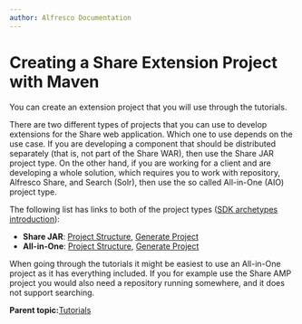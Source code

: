 ```yaml
---
author: Alfresco Documentation
---
```


# Creating a Share Extension Project with Maven

You can create an extension project that you will use through the tutorials.

There are two different types of projects that you can use to develop extensions for the Share web application. Which one to use depends on the use case. If you are developing a component that should be distributed separately \(that is, not part of the Share WAR\), then use the Share JAR project type. On the other hand, if you are working for a client and are developing a whole solution, which requires you to work with repository, Alfresco Share, and Search \(Solr\), then use the so called All-in-One \(AIO\) project type.

The following list has links to both of the project types \([SDK archetypes introduction](sdk-archetypes-intro.md)\):

-   **Share JAR**: [Project Structure](sdk-projects-share-jar.md), [Generate Project](sdk-getting-started.md)
-   **All-in-One**: [Project Structure](sdk-projects-aio.md), [Generate Project](sdk-getting-started.md)

When going through the tutorials it might be easiest to use an All-in-One project as it has everything included. If you for example use the Share AMP project you would also need a repository running somewhere, and it does not support searching.

**Parent topic:**[Tutorials](../concepts/dev-extensions-share-tutorials-intro.md)

